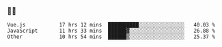 ### 👨‍💻

<!--START_SECTION:waka-->

```text
Vue.js           17 hrs 12 mins  ██████████░░░░░░░░░░░░░░░   40.03 %
JavaScript       11 hrs 33 mins  ██████▓░░░░░░░░░░░░░░░░░░   26.88 %
Other            10 hrs 54 mins  ██████▒░░░░░░░░░░░░░░░░░░   25.37 %
```

<!--END_SECTION:waka-->
